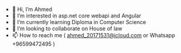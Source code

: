 - 👋 Hi, I’m Ahmed
- 👀 I’m interested in asp.net core webapi and Angular
- 🌱 I’m currently learning Diploma in Computer Science
- 💞️ I’m looking to collaborate on House of law
- 📫 How to reach me ( ahmed_20171531@icloud.com or Whatsapp +96599472495 )

<!---
ahmed-GitHub-01/ahmed-GitHub-01 is a ✨ special ✨ repository because its `README.md` (this file) appears on your GitHub profile.
You can click the Preview link to take a look at your changes.
--->
